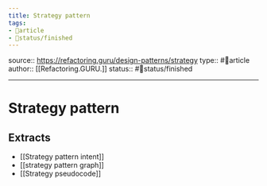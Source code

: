 ```yaml
---
title: Strategy pattern
tags:
- 📄article
- 🚦status/finished
---
```


source:: https://refactoring.guru/design-patterns/strategy
type:: #📄article
author:: [[Refactoring.GURU.]]
status:: #🚦status/finished

---

# Strategy pattern

## Extracts
- [[Strategy pattern intent]]
- [[strategy pattern graph]]
- [[Strategy pseudocode]]
